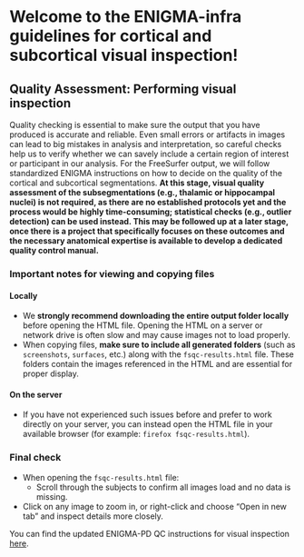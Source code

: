 # Welcome to the ENIGMA-infra guidelines for cortical and subcortical visual inspection!

## Quality Assessment: Performing visual inspection
Quality checking is essential to make sure the output that you have produced is accurate and reliable. Even small errors or artifacts in images can lead to big mistakes in analysis and interpretation, so careful checks help us to verify whether we can savely include a certain region of interest or participant in our analysis. For the FreeSurfer output, we will follow standardized ENIGMA instructions on how to decide on the quality of the cortical and subcortical segmentations. **At this stage, visual quality assessment of the subsegmentations (e.g., thalamic or hippocampal nuclei) is not required, as there are no established protocols yet and the process would be highly time-consuming; statistical checks (e.g., outlier detection) can be used instead. This may be followed up at a later stage, once there is a project that specifically focuses on these outcomes and the necessary anatomical expertise is available to develop a dedicated quality control manual.**

### Important notes for viewing and copying files

#### Locally
- We **strongly recommend downloading the entire output folder locally** before opening the HTML file. Opening the HTML on a server or network drive is often slow and may cause images not to load properly.
- When copying files, **make sure to include all generated folders** (such as `screenshots`, `surfaces`, etc.) along with the `fsqc-results.html` file. These folders contain the images referenced in the HTML and are essential for proper display.

#### On the server
- If you have not experienced such issues before and prefer to work directly on your server, you can instead open the HTML file in your available browser (for example: `firefox fsqc-results.html`).

### Final check
- When opening the `fsqc-results.html` file:  
  - Scroll through the subjects to confirm all images load and no data is missing.  
- Click on any image to zoom in, or right-click and choose “Open in new tab” and inspect details more closely.

You can find the updated ENIGMA-PD QC instructions for visual inspection [here](./ENIGMA_visual_QC_instructions.md).

